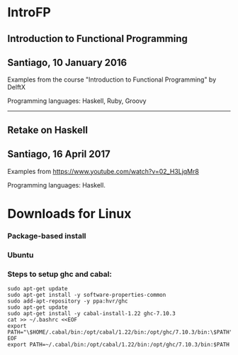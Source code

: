 # IntroFP
Introduction to Functional Programming
----------
Santiago, 10 January 2016
----------

Examples from the course "Introduction to Functional Programming" by DelftX

Programming languages: Haskell, Ruby, Groovy

----
Retake on Haskell
----------
Santiago, 16 April 2017
----------

Examples from https://www.youtube.com/watch?v=02_H3LjqMr8

Programming languages: Haskell.

# Downloads for Linux
### Package-based install
### Ubuntu

### Steps to setup ghc and cabal:

```
sudo apt-get update
sudo apt-get install -y software-properties-common
sudo add-apt-repository -y ppa:hvr/ghc
sudo apt-get update
sudo apt-get install -y cabal-install-1.22 ghc-7.10.3
cat >> ~/.bashrc <<EOF
export PATH="\$HOME/.cabal/bin:/opt/cabal/1.22/bin:/opt/ghc/7.10.3/bin:\$PATH"
EOF
export PATH=~/.cabal/bin:/opt/cabal/1.22/bin:/opt/ghc/7.10.3/bin:$PATH
```
